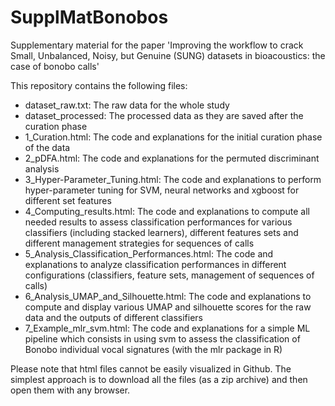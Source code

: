 # SupplMatBonobos
Supplementary material for the paper 'Improving the workflow to crack Small, Unbalanced, Noisy, but Genuine (SUNG) datasets in bioacoustics: the case of bonobo calls'

This repository contains the following files:
- dataset_raw.txt: The raw data for the whole study
- dataset_processed: The processed data as they are saved after the curation phase
- 1_Curation.html: The code and explanations for the initial curation phase of the data
- 2_pDFA.html: The code and explanations for the permuted discriminant analysis
- 3_Hyper-Parameter_Tuning.html: The code and explanations to perform hyper-parameter tuning for SVM, neural networks and xgboost for different set features
- 4_Computing_results.html: The code and explanations to compute all needed results to assess classification performances for various classifiers (including stacked learners), different features sets and different management strategies for sequences of calls
- 5_Analysis_Classification_Performances.html: The code and explanations to analyze classification performances in different configurations (classifiers, feature sets, management of sequences of calls)
- 6_Analysis_UMAP_and_Silhouette.html: The code and explanations to compute and display various UMAP and silhouette scores for the raw data and the outputs of different classifiers
- 7_Example_mlr_svm.html: The code and explanations for a simple ML pipeline which consists in using svm to assess the classification of Bonobo individual vocal signatures (with the mlr package in R)

Please note that html files cannot be easily visualized in Github. The simplest approach is to download all the files (as a zip archive) and then open them with any browser.
